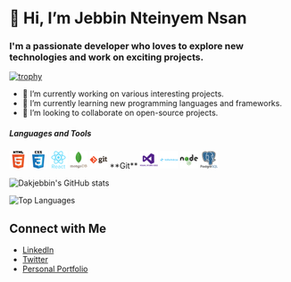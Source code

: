 #  👋 Hi, I’m Jebbin Nteinyem Nsan 

 ### I'm a passionate developer who loves to explore new technologies and work on exciting projects.
[![trophy](https://github-profile-trophy.vercel.app/?username=Dakjebbin&theme=light)](https://github.com/ryo-ma/github-profile-trophy)

- 🔭 I’m currently working on various interesting projects.
- 🌱 I’m currently learning new programming languages and frameworks.
- 👯 I’m looking to collaborate on open-source projects.

##### Languages and Tools
<!-- ![HTML](https://img.icons8.com/color/48/000000/html-5.png)
![CSS](https://img.icons8.com/color/48/000000/css3.png)
![JavaScript](https://img.icons8.com/color/48/000000/javascript.png)
![React](https://img.icons8.com/color/48/000000/react-native.png)
![MongoDB](https://img.icons8.com/color/48/000000/mongodb.png)
![Git](https://img.icons8.com/color/48/000000/git.png)
![VSCode](https://img.icons8.com/color/48/000000/visual-studio-code.png)
![Tailwind CSS](https://cdn.jsdelivr.net/npm/simple-icons@v4/icons/tailwindcss.svg)
![Node.js](https://img.icons8.com/color/48/000000/nodejs.png)
![PostgreSQL](https://img.icons8.com/color/48/000000/postgresql.png) -->

<img src="https://raw.githubusercontent.com/devicons/devicon/master/icons/html5/html5-original-wordmark.svg" width="32" />
<img src="https://raw.githubusercontent.com/devicons/devicon/master/icons/css3/css3-original-wordmark.svg" width="32" /> 
<img src="https://raw.githubusercontent.com/devicons/devicon/master/icons/react/react-original-wordmark.svg" width="32" /> 
<img src="https://raw.githubusercontent.com/devicons/devicon/master/icons/mongodb/mongodb-original-wordmark.svg" width="32" /> 
<img src="https://raw.githubusercontent.com/devicons/devicon/master/icons/git/git-original-wordmark.svg" width="32" /> **Git**
<img src="https://raw.githubusercontent.com/devicons/devicon/master/icons/visualstudio/visualstudio-plain-wordmark.svg" width="32" />
<img src="https://raw.githubusercontent.com/devicons/devicon/master/icons/tailwindcss/tailwindcss-plain-wordmark.svg" width="32" /> 
<img src="https://raw.githubusercontent.com/devicons/devicon/master/icons/nodejs/nodejs-original-wordmark.svg" width="32" /> 
<img src="https://raw.githubusercontent.com/devicons/devicon/master/icons/postgresql/postgresql-original-wordmark.svg" width="32" />

![Dakjebbin's GitHub stats](https://github-readme-stats.vercel.app/api?username=Dakjebbin&show_icons=true&theme=radical)

![Top Languages](https://github-readme-stats.vercel.app/api/top-langs/?username=Dakjebbin&layout=compact&theme=radical)

## Connect with Me

- [LinkedIn](https://www.linkedin.com/in/your-linkedin)
- [Twitter](https://twitter.com/progressjebbin)
- [Personal Portfolio](https://dakjebbin.vercel.app)
